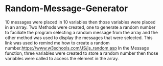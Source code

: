 # Random-Message-Generator
10 messages were placed in 10 variables then those variables were placed in an array.
Two Methods were created, one to generate a random number to faciliate the program selecting a random message from the array and the other method was used to display the messages that were selected.
This link was used to remind me how to create a random number.https://www.w3schools.com/JS/js_random.asp
In the Message function, three variables were created to store a random number then those variables were called to access the element in the array.
